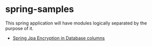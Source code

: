# spring-samples
This spring application will have modules logically separated by the purpose of it.
* [Spring Jpa Encryption in Database columns](https://github.com/ereshzealous/spring-samples/tree/master/spring-jpa-encryption)

